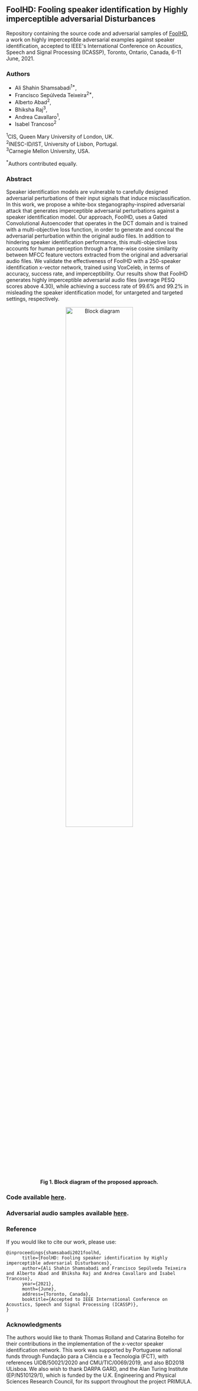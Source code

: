 ## FoolHD: Fooling speaker identification by Highly imperceptible adversarial Disturbances

Repository containing the source code and adversarial samples of [FoolHD](https://arxiv.org/abs/2011.08483), a work on highly imperceptible adversarial examples against speaker identification, accepted to IEEE's International Conference on Acoustics, Speech and Signal Processing (ICASSP), Toronto, Ontario, Canada, 6-11 June, 2021.

### Authors
- Ali Shahin Shamsabadi<sup>1*</sup>, 
- Francisco Sepúlveda Teixeira<sup>2*</sup>, 
- Alberto Abad<sup>2</sup>, 
- Bhiksha Raj<sup>3</sup>, 
- Andrea Cavallaro<sup>1</sup>, 
- Isabel Trancoso<sup>2</sup></emph>

<sup>1</sup>CIS, Queen Mary University of London, UK.  
<sup>2</sup>INESC-ID/IST, University of Lisbon, Portugal.  
<sup>3</sup>Carnegie Mellon University, USA.

<sup>\*</sup>Authors contributed equally.  

### Abstract 
Speaker identification models are vulnerable to carefully designed adversarial perturbations of their input signals that induce misclassification. 
In this work, we propose a white-box steganography-inspired adversarial attack that generates imperceptible adversarial  perturbations against a speaker identification model.
Our approach, FoolHD, uses a Gated Convolutional Autoencoder that operates in the DCT domain and is trained with a multi-objective loss function, in order to generate and conceal the adversarial perturbation within the original audio files. In addition to hindering speaker identification performance, this multi-objective loss accounts for human perception through a frame-wise cosine similarity between MFCC feature vectors extracted from the original and adversarial audio files. We validate the effectiveness of FoolHD with a 250-speaker identification x-vector network, trained using VoxCeleb, in terms of accuracy, success rate, and imperceptibility.
Our results show that FoolHD generates highly imperceptible adversarial audio files (average PESQ scores above 4.30), while achieving a success rate of 99.6% and 99.2% in misleading the speaker identification model, for untargeted and targeted settings, respectively.

<p align="center"><img src="figs/BlockDiagram.png" alt="Block diagram" title="Block diagram of the proposed approach." width="60%" heigh="60%"/></p>
<p align="center"><b>Fig 1. Block diagram of the proposed approach.</b></p>

### Code available [here](https://github.com/fsepteixeira/FoolHD/tree/main/code).

### Adversarial audio samples available [here](http://fsepteixeira.github.io/FoolHD/samples).


### Reference
If you would like to cite our work, please use:
```
@inproceedings{shamsabadi2021foolhd,
      title={FoolHD: Fooling speaker identification by Highly imperceptible adversarial Disturbances}, 
      author={Ali Shahin Shamsabadi and Francisco Sepúlveda Teixeira and Alberto Abad and Bhiksha Raj and Andrea Cavallaro and Isabel Trancoso},
      year={2021},
      month={June},
      address={Toronto, Canada},
      booktitle={Accepted to IEEE International Conference on Acoustics, Speech and Signal Processing (ICASSP)},
}
```
### Acknowledgments
The authors would like to thank Thomas Rolland and Catarina Botelho for their contributions in the implementation of the x-vector speaker identification network. 
This work was supported by Portuguese national funds through Fundação para a Ciência e a Tecnologia (FCT), with references UIDB/50021/2020 and CMU/TIC/0069/2019, and also BD2018 ULisboa. We also wish to thank DARPA GARD, and the Alan Turing Institute (EP/N510129/1), which is funded by the U.K. Engineering and Physical Sciences Research Council, for its support throughout the project PRIMULA.
